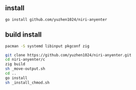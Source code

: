 ## install

`go install github.com/yuzhen1024/niri-anyenter`


## build install

```bash
pacman -S systemd libinput pkgconf zig

git clone https://github.com/yuzhen1024/niri-anyenter.git
cd niri-anyenter/c
zig build
sh _move-output.sh
cd ..
go install
sh _install_chmod.sh
```
